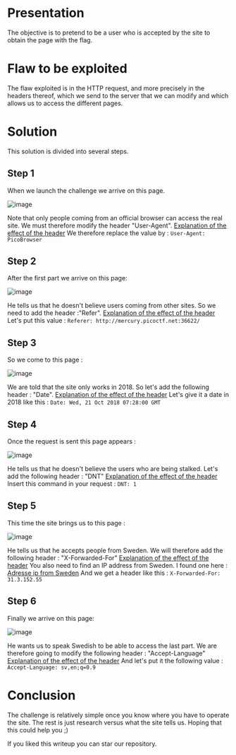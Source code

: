 # **Presentation**
The objective is to pretend to be a user who is accepted by the site to obtain the page with the flag.
# **Flaw to be exploited**
The flaw exploited is in the HTTP request, and more precisely in the headers thereof, which we send to the server that we can modify and which allows us to access the different pages.
# **Solution**
This solution is divided into several steps.
## Step 1
When we launch the challenge we arrive on this page.

![image](https://i.ibb.co/JrhhNwV/premiere-partie.png)

Note that only people coming from an official browser can access the real site.
We must therefore modify the header "User-Agent".
[Explanation of the effect of the header](https://developer.mozilla.org/en-US/docs/Web/HTTP/Headers/User-Agent)
We therefore replace the value by :
`User-Agent: PicoBrowser`
## Step 2
After the first part we arrive on this page:

![image](https://i.ibb.co/p4rTk8s/2eme-partis.png)

He tells us that he doesn't believe users coming from other sites.
So we need to add the header :"Refer".
[Explanation of the effect of the header](https://developer.mozilla.org/en-US/docs/Web/HTTP/Headers/Referer)
Let's put this value :
`Referer: http://mercury.picoctf.net:36622/`
## Step 3
So we come to this page :

![image](https://i.ibb.co/q7KFWrv/3-partie.png)

We are told that the site only works in 2018.
So let's add the following header : "Date".
[Explanation of the effect of the header](https://developer.mozilla.org/fr/docs/Web/HTTP/Headers/Date)
Let's give it a date in 2018 like this :
`Date: Wed, 21 Oct 2018 07:28:00 GMT`
## Step 4
Once the request is sent this page appears :

![image](https://i.ibb.co/N6FJsrC/4-partie.png)

He tells us that he doesn't believe the users who are being stalked.
Let's add the following header : "DNT"
[Explanation of the effect of the header](https://developer.mozilla.org/fr/docs/Web/HTTP/Headers/DNT)
Insert this command in your request :
`DNT: 1`
## Step 5
This time the site brings us to this page :

![image](https://i.ibb.co/P6r0JSL/5-partie.png)

He tells us that he accepts people from Sweden.
We will therefore add the following header : "X-Forwarded-For"
[Explanation of the effect of the header](https://developer.mozilla.org/en-US/docs/Web/HTTP/Headers/X-Forwarded-For)
You also need to find an IP address from Sweden.
I found one here : [Adresse ip from Sweden](https://awebanalysis.com/fr/ip-lookup/31.3.152.55/)
And we get a header like this :
`X-Forwarded-For: 31.3.152.55`
## Step 6
Finally we arrive on this page:

![image](https://i.ibb.co/THDTpCY/derniere-parti.png)

He wants us to speak Swedish to be able to access the last part.
We are therefore going to modify the following header : "Accept-Language"
[Explanation of the effect of the header](https://developer.mozilla.org/fr/docs/Web/HTTP/Headers/Accept-Language)
And let's put it the following value :
`Accept-Language: sv,en;q=0.9`
# Conclusion
The challenge is relatively simple once you know where you have to operate the site.
The rest is just research versus what the site tells us.
Hoping that this could help you ;)

If you liked this writeup you can star our repository.

